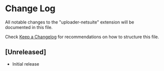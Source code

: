 # Change Log

All notable changes to the "uploader-netsuite" extension will be documented in this file.

Check [Keep a Changelog](http://keepachangelog.com/) for recommendations on how to structure this file.

## [Unreleased]

- Initial release